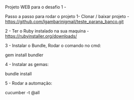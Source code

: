 Projeto WEB para o desafio 1 -

Passo a passo para rodar o projeto
1- Clonar / baixar projeto - https://github.com/lgambarinigmail/teste_parana_banco.git

2 - Ter o Ruby instalado na sua maquina - https://rubyinstaller.org/downloads/

3 - Instalar o Bundle, Rodar o comando no cmd:

  gem install bundler

4 - Instalar as gemas: 

  bundle install

5 - Rodar a automação: 

  cucumber -t @all
